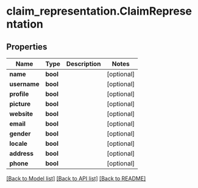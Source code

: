# claim_representation.ClaimRepresentation

## Properties
Name | Type | Description | Notes
------------ | ------------- | ------------- | -------------
**name** | **bool** |  | [optional] 
**username** | **bool** |  | [optional] 
**profile** | **bool** |  | [optional] 
**picture** | **bool** |  | [optional] 
**website** | **bool** |  | [optional] 
**email** | **bool** |  | [optional] 
**gender** | **bool** |  | [optional] 
**locale** | **bool** |  | [optional] 
**address** | **bool** |  | [optional] 
**phone** | **bool** |  | [optional] 

[[Back to Model list]](../README.md#documentation-for-models) [[Back to API list]](../README.md#documentation-for-api-endpoints) [[Back to README]](../README.md)


